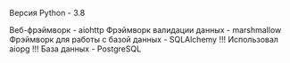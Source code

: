 <p>Версия Python - 3.8</p>
Веб-фрэймворк - aiohttp
Фрэймворк валидации данных - marshmallow
Фрэймворк для работы с базой данных - SQLAlchemy
  !!! Использовал aiopg !!!
 База данных - PostgreSQL
